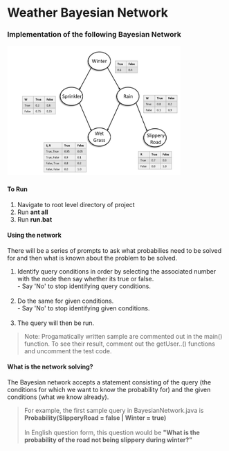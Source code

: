 # Weather Bayesian Network

### Implementation of the following Bayesian Network
<img src="docs/graph.png" width="400" height="300">

#### To Run

1. Navigate to root level directory of project
2. Run **ant all**
3. Run **run.bat**

#### Using the network

There will be a series of prompts to ask what probabilies need to be solved for and then what is known about the problem to be solved. 

1. Identify query conditions in order 
by selecting the associated number with the node then say whether its true or false. <br> -  Say 'No' to stop identifying query conditions. 
<br><br>
2. Do the same for given conditions. <br> -  Say 'No' to stop identifying given conditions. <br><br> 
3. The query will then be run.

>Note: Progamatically written sample are commented out in the main() function. 
To see their result, comment out the getUser..() functions and uncomment the test code. 

#### What is the network solving?

The Bayesian network accepts a statement consisting of the query (the conditions for which we want to know the probability for) and the given conditions (what we know already).

>For example, the first sample query in BayesianNetwork.java is **Probability(SlipperyRoad = false | Winter = true)** <br><br> In English question form, this question would be **"What is the probability of the road not being slippery during winter?"**
